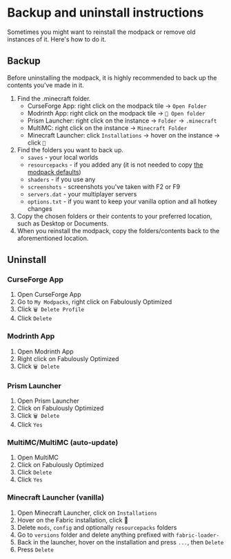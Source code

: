 # Backup and uninstall instructions

Sometimes you might want to reinstall the modpack or remove old instances of it. Here's how to do it.

## Backup

Before uninstalling the modpack, it is highly recommended to back up the contents you've made in it.

1. Find the .minecraft folder.
   * CurseForge App: right click on the modpack tile → `Open Folder`
   * Modrinth App: right click on the modpack tile → `📂 Open folder`
   * Prism Launcher: right click on the instance → `Folder` → `.minecraft`
   * MultiMC: right click on the instance → `Minecraft Folder`
   * Minecraft Launcher: click `Installations` → hover on the instance → click `📁`
2. Find the folders you want to back up.
   * `saves` - your local worlds
   * `resourcepacks` - if you added any (it is not needed to copy [the modpack defaults](changed-options.md#resource-packs))
   * `shaders` - if you use any
   * `screenshots` - screenshots you've taken with F2 or F9
   * `servers.dat` - your multiplayer servers
   * `options.txt` - if you want to keep your vanilla option and all hotkey changes
3. Copy the chosen folders or their contents to your preferred location, such as Desktop or Documents.
4. When you reinstall the modpack, copy the folders/contents back to the aforementioned location.

## Uninstall

### CurseForge App

1. Open CurseForge App
2. Go to `My Modpacks`, right click on Fabulously Optimized
3. Click `🗑️ Delete Profile`
4. Click `Delete`

### Modrinth App

1. Open Modrinth App
2. Right click on Fabulously Optimized
3. Click `🗑️ Delete`

### Prism Launcher

1. Open Prism Launcher
2. Click on Fabulously Optimized
3. Click `🗑️ Delete`
4. Click `Yes`

### MultiMC/MultiMC (auto-update)

1. Open MultiMC
2. Click on Fabulously Optimized
3. Click `Delete`
4. Click `Yes`

### Minecraft Launcher (vanilla)

1. Open Minecraft Launcher, click on `Installations`
2. Hover on the Fabric installation, click 📂
3. Delete `mods`, `config` and optionally `resourcepacks` folders
4. Go to `versions` folder and delete anything prefixed with `fabric-loader-`
5. Back in the launcher, hover on the installation and press `...`, then `Delete`
6. Press `Delete`